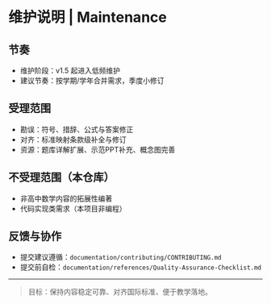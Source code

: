 # 维护说明 | Maintenance

## 节奏

- 维护阶段：v1.5 起进入低频维护
- 建议节奏：按学期/学年合并需求，季度小修订

## 受理范围

- 勘误：符号、措辞、公式与答案修正
- 对齐：标准映射条款级补全与修订
- 资源：题库详解扩展、示范PPT补充、概念图完善

## 不受理范围（本仓库）

- 非高中数学内容的拓展性编著
- 代码实现类需求（本项目非编程）

## 反馈与协作

- 提交建议遵循：`documentation/contributing/CONTRIBUTING.md`
- 提交前自检：`documentation/references/Quality-Assurance-Checklist.md`

---
> 目标：保持内容稳定可靠、对齐国际标准、便于教学落地。
